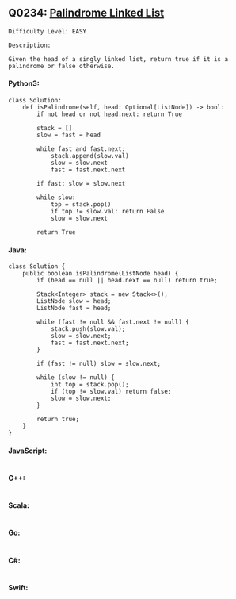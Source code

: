 ## Q0234: [Palindrome Linked List](https://leetcode.com/problems/palindrome-linked-list/)

```
Difficulty Level: EASY
```

```
Description:

Given the head of a singly linked list, return true if it is a palindrome or false otherwise.
```

#### Python3:

```
class Solution:
    def isPalindrome(self, head: Optional[ListNode]) -> bool:
        if not head or not head.next: return True

        stack = []
        slow = fast = head
            
        while fast and fast.next:
            stack.append(slow.val)
            slow = slow.next
            fast = fast.next.next

        if fast: slow = slow.next

        while slow:
            top = stack.pop()
            if top != slow.val: return False
            slow = slow.next

        return True
```

#### Java:

```
class Solution {
    public boolean isPalindrome(ListNode head) {
        if (head == null || head.next == null) return true;

        Stack<Integer> stack = new Stack<>();
        ListNode slow = head;
        ListNode fast = head;

        while (fast != null && fast.next != null) {
            stack.push(slow.val);
            slow = slow.next;
            fast = fast.next.next;
        }

        if (fast != null) slow = slow.next;

        while (slow != null) {
            int top = stack.pop();
            if (top != slow.val) return false;
            slow = slow.next;
        }

        return true;
    }
}
```

#### JavaScript:

```

```

#### C++:

```

```

#### Scala:

```

```

#### Go:

```

```

#### C#:

```

```

#### Swift:

```

```